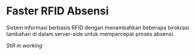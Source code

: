 # Faster RFID Absensi

Sistem informasi berbasis RFID dengan menambahkan beberapa birokrasi tambahan di dalam server-side untuk mempercepat proses absensi.

*Still in working*
